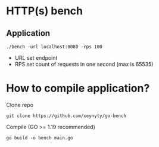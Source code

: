 # HTTP(s) bench

## Application

    ./bench -url localhost:8080 -rps 100

- URL set endpoint
- RPS set count of requests in one second (max is 65535)

# How to compile application?

Clone repo

    git clone https://github.com/xeynyty/go-bench

Compile (GO >= 1.19 recommended)

    go build -o bench main.go
